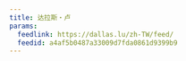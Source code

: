 ```yaml
---
title: 达拉斯・卢
params:
  feedlink: https://dallas.lu/zh-TW/feed/
  feedid: a4af5b0487a33009d7fda0861d9399b9
---
```

